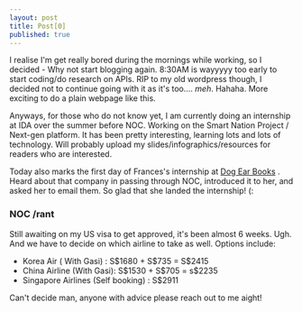 ```yaml
---
layout: post
title: Post[0]
published: true
---
```


I realise I'm get really bored during the mornings while working, so I decided - Why not start blogging again. 8:30AM is wayyyyy too early to start coding/do research on APIs. RIP to my old wordpress though, I decided not to continue going with it as it's too.... <i>meh</i>. Hahaha. More exciting to do a plain webpage like this.

Anyways, for those who do not know yet, I am currently doing an internship at IDA over the summer before NOC. Working on the Smart Nation Project / Next-gen platform. It has been pretty interesting, learning lots and lots of technology. Will probably upload my slides/infographics/resources for readers who are interested.

Today also marks the first day of Frances's internship at [Dog Ear Books](http://www.dogearbooks.sg) . Heard about that company in passing through NOC, introduced it to her, and asked her to email them. So glad that she landed the internship! (: 

### NOC /rant

Still awaiting on my US visa to get approved, it's been almost 6 weeks. Ugh. And we have to decide on which airline to take as well. Options include:
<br>
<ul>
	<li> Korea Air ( With Gasi) :  S$1680 + S$735 = S$2415 </li>
	<li> China Airline (With Gasi): S$1530 + S$705 = s$2235 </li>
	<li> Singapore Airlines (Self booking) : S$2911 </li>
</ul>
Can't decide man, anyone with advice please reach out to me aight!

